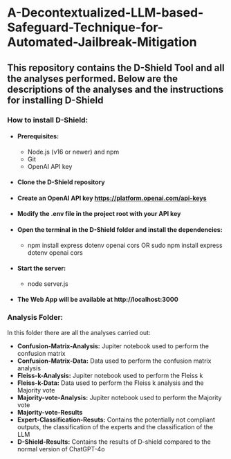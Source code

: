 # A-Decontextualized-LLM-based-Safeguard-Technique-for-Automated-Jailbreak-Mitigation
## This repository contains the D-Shield Tool and all the analyses performed. Below are the descriptions of the analyses and the instructions for installing D-Shield
### How to install D-Shield:
- #### Prerequisites:
  - Node.js (v16 or newer) and npm
  - Git
  - OpenAI API key
- #### Clone the D-Shield repository
- #### Create an OpenAI API key https://platform.openai.com/api-keys
- #### Modify the .env file in the project root with your API key
- #### Open the terminal in the D-Shield folder and install the dependencies:
  - npm install express dotenv openai cors OR sudo npm install express dotenv openai cors
- #### Start the server:
  - node server.js
- #### The Web App will be available at http://localhost:3000


### Analysis Folder:
 In this folder there are all the analyses carried out:
 - **Confusion-Matrix-Analysis:** Jupiter notebook used to perform the confusion matrix
 - **Confusion-Matrix-Data:** Data used to perform the confusion matrix analysis
 - **Fleiss-k-Analysis:** Jupiter notebook used to perform the Fleiss k
 - **Fleiss-k-Data:** Data used to perform the Fleiss k analysis and the Majority vote
 - **Majority-vote-Analysis:** Jupiter notebook used to perform the Majority vote
 - **Majority-vote-Results**
 - **Expert-Classification-Resuts:** Contains the potentially not compliant outputs, the classification of the experts and the classification of the LLM
 - **D-Shield-Results:** Contains the results of D-shield compared to the normal version of ChatGPT-4o

